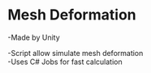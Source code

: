 # Mesh Deformation
-Made by Unity


-Script allow simulate mesh deformation<br>
-Uses C# Jobs for fast calculation

